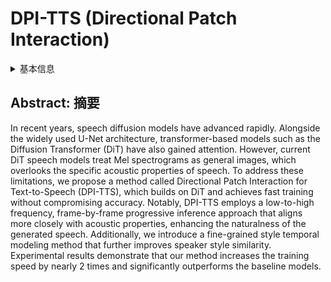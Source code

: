 # DPI-TTS (Directional Patch Interaction)

<details>
<summary>基本信息</summary>

- 标题: "DPI-TTS: Directional Patch Interaction for Fast-Converging and Style Temporal Modeling in Text-to-Speech"
- 作者: 
  - 01 Xin Qi
  - 02 Ruibo Fu
  - 03 Zhengqi Wen
  - 04 Tao Wang
  - 05 Chunyu Qiang
  - 06 Jianhua Tao
  - 07 Chenxing Li
  - 08 Yi Lu
  - 09 Shuchen Shi
  - 10 Zhiyong Wang
  - 11 Xiaopeng Wang
  - 12 Yuankun Xie
  - 13 Yukun Liu
  - 14 Xuefei Liu, 
  - 15 Guanjun Li
- 链接: 
  - [ArXiv](https://arxiv.org/abs/2409.11835)
  - [Publication]() Submitted to ICASSP 2025
  - [Github]()
  - [Demo]()
- 文件: 
  - [ArXiv] #TODO
  - [Publication] #TODO

</details>

## Abstract: 摘要

In recent years, speech diffusion models have advanced rapidly. 
Alongside the widely used U-Net architecture, transformer-based models such as the Diffusion Transformer (DiT) have also gained attention. 
However, current DiT speech models treat Mel spectrograms as general images, which overlooks the specific acoustic properties of speech. 
To address these limitations, we propose a method called Directional Patch Interaction for Text-to-Speech (DPI-TTS), which builds on DiT and achieves fast training without compromising accuracy. 
Notably, DPI-TTS employs a low-to-high frequency, frame-by-frame progressive inference approach that aligns more closely with acoustic properties, enhancing the naturalness of the generated speech. 
Additionally, we introduce a fine-grained style temporal modeling method that further improves speaker style similarity. 
Experimental results demonstrate that our method increases the training speed by nearly 2 times and significantly outperforms the baseline models.
